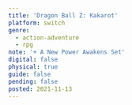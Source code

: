 ```yaml
---
title: 'Dragon Ball Z: Kakarot'
platform: switch
genre:
  - action-adventure
  - rpg
note: '+ A New Power Awakens Set'
digital: false
physical: true
guide: false
pending: false
posted: 2021-11-13
---
```

